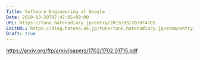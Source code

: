 ```yaml
---
Title: Software Engineering at Google
Date: 2019-03-20T07:47:05+09:00
URL: https://tune.hatenadiary.jp/entry/2019/03/20/074705
EditURL: https://blog.hatena.ne.jp/tune/tune.hatenadiary.jp/atom/entry/17680117126996410227
Draft: true
---
```


https://arxiv.org/ftp/arxiv/papers/1702/1702.01715.pdf
